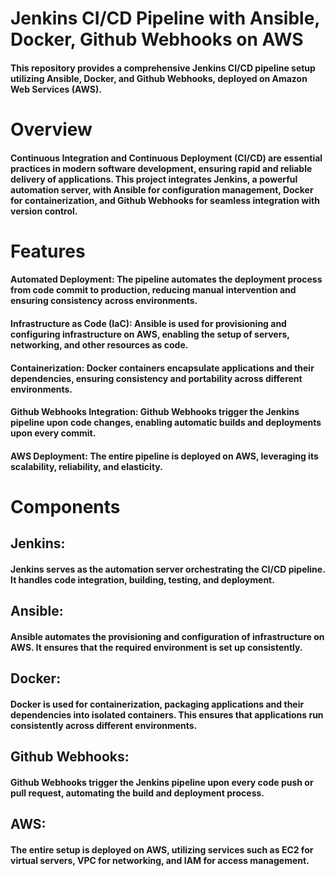 <h1>Jenkins CI/CD Pipeline with Ansible, Docker, Github Webhooks on AWS</h1>

<h4>This repository provides a comprehensive Jenkins CI/CD pipeline setup utilizing Ansible, Docker, and Github Webhooks, deployed on Amazon Web Services (AWS).</h4>

<h1>Overview</h1>

<h4>Continuous Integration and Continuous Deployment (CI/CD) are essential practices in modern software development, ensuring rapid and reliable delivery of applications. This project integrates Jenkins, a powerful automation server, with Ansible for configuration management, Docker for containerization, and Github Webhooks for seamless integration with version control.</h4>

<h1>Features</h1>

<h4>Automated Deployment: The pipeline automates the deployment process from code commit to production, reducing manual intervention and ensuring consistency across environments.


<h4>Infrastructure as Code (IaC): Ansible is used for provisioning and configuring infrastructure on AWS, enabling the setup of servers, networking, and other resources as code.</h4>

<h4>Containerization: Docker containers encapsulate applications and their dependencies, ensuring consistency and portability across different environments.</h4>

<h4>Github Webhooks Integration: Github Webhooks trigger the Jenkins pipeline upon code changes, enabling automatic builds and deployments upon every commit.</h4>

<h4>AWS Deployment: The entire pipeline is deployed on AWS, leveraging its scalability, reliability, and elasticity.</h4>


<h1>Components</h1>

<h2>Jenkins:</h2> 
<h4>Jenkins serves as the automation server orchestrating the CI/CD pipeline. It handles code integration, building, testing, and deployment.</h4>


<h2>Ansible:</h2>
<h4>Ansible automates the provisioning and configuration of infrastructure on AWS. It ensures that the required environment is set up consistently.</h4>


<h2>Docker:</h2> 
<h4>Docker is used for containerization, packaging applications and their dependencies into isolated containers. This ensures that applications run consistently across different environments.</h4>


<h2>Github Webhooks:</h2>
<h4>Github Webhooks trigger the Jenkins pipeline upon every code push or pull request, automating the build and deployment process.</h4>



<h2>AWS:</h2>
<h4>The entire setup is deployed on AWS, utilizing services such as EC2 for virtual servers, VPC for networking, and IAM for access management.</h4>

